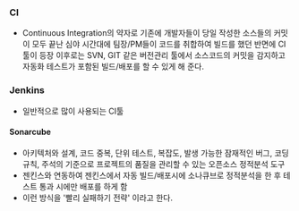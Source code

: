 ### CI
- Continuous Integration의 약자로 기존에 개발자들이 당일 작성한 소스들의 커밋이 모두 끝난 심야 시간대에 팀장/PM들이 코드를 취합하여 빌드를 했던 반면에 CI툴이 등장 이후로는 SVN, GIT 같은 버전관리 툴에서 소스코드의 커밋을 감지하고 자동화 테스트가 포함된 빌드/배포를 할 수 있게 해 준다.


### Jenkins
- 일반적으로 많이 사용되는 CI툴

#### Sonarcube
- 아키텍처와 설계, 코드 중복, 단위 테스트, 복잡도, 발생 가능한 잠재적인 버그, 코딩 규칙, 주석의 기준으로 프로젝트의 품질을 관리할 수 있는 오픈소스 정적분석 도구
- 젠킨스와 연동하여 젠킨스에서 자동 빌드/배포시에 소나큐브로 정적분석을 한 후 테스트 통과 시에만 배포를 하게 함
- 이런 방식을 '빨리 실패하기 전략' 이라고 한다.

